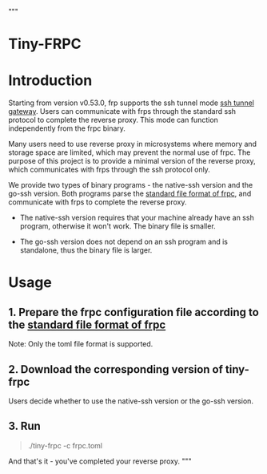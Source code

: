 """
# Tiny-FRPC

# Introduction

Starting from version v0.53.0, frp supports the ssh tunnel mode [ssh tunnel gateway](https://github.com/fatedier/frp?tab=readme-ov-file#ssh-tunnel-gateway). Users can communicate with frps through the standard ssh protocol to complete the reverse proxy. This mode can function independently from the frpc binary.

Many users need to use reverse proxy in microsystems where memory and storage space are limited, which may prevent the normal use of frpc. The purpose of this project is to provide a minimal version of the reverse proxy, which communicates with frps through the ssh protocol only.

We provide two types of binary programs - the native-ssh version and the go-ssh version. Both programs parse the [standard file format of frpc](https://github.com/fatedier/frp/blob/dev/conf/frpc_full_example.toml), and communicate with frps to complete the reverse proxy.

* The native-ssh version requires that your machine already have an ssh program, otherwise it won't work. The binary file is smaller.

* The go-ssh version does not depend on an ssh program and is standalone, thus the binary file is larger.

# Usage

## 1. Prepare the frpc configuration file according to the [standard file format of frpc](https://github.com/fatedier/frp/blob/dev/conf/frpc_full_example.toml)
Note: Only the toml file format is supported.

## 2. Download the corresponding version of tiny-frpc
Users decide whether to use the native-ssh version or the go-ssh version.

## 3. Run
> ./tiny-frpc -c frpc.toml

And that's it - you've completed your reverse proxy.
"""
